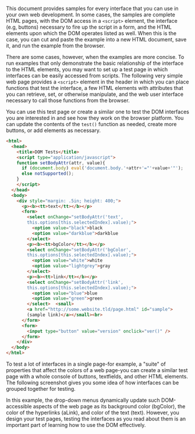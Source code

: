 This document provides samples for every interface that you can use in your own web development. In some cases, the samples are complete HTML pages, with the DOM access in a `<script>` element, the interface (e.g, buttons) necessary to fire up the script in a form, and the HTML elements upon which the DOM operates listed as well. When this is the case, you can cut and paste the example into a new HTML document, save it, and run the example from the browser.

There are some cases, however, when the examples are more concise. To run examples that only demonstrate the basic relationship of the interface to the HTML elements, you may want to set up a test page in which interfaces can be easily accessed from scripts. The following very simple web page provides a `<script>` element in the header in which you can place functions that test the interface, a few HTML elements with attributes that you can retrieve, set, or otherwise manipulate, and the web user interface necessary to call those functions from the browser.

You can use this test page or create a similar one to test the DOM interfaces you are interested in and see how they work on the browser platform. You can update the contents of the `test()` function as needed, create more buttons, or add elements as necessary.

```html
<html>
  <head>
    <title>DOM Tests</title>
    <script type="application/javascript">
    function setBodyAttr(attr, value){
      if (document.body) eval('document.body.'+attr+'="'+value+'"');
      else notSupported();
    }
    </script>
  </head> 
  <body>
    <div style="margin: .5in; height: 400;"> 
      <p><b><tt>text</tt></b></p> 
      <form> 
        <select onChange="setBodyAttr('text',
        this.options[this.selectedIndex].value);"> 
          <option value="black">black 
          <option value="darkblue">darkblue 
        </select>
        <p><b><tt>bgColor</tt></b></p>
        <select onChange="setBodyAttr('bgColor',
        this.options[this.selectedIndex].value);"> 
          <option value="white">white 
          <option value="lightgrey">gray
        </select>
        <p><b><tt>link</tt></b></p> 
        <select onChange="setBodyAttr('link',
        this.options[this.selectedIndex].value);">
          <option value="blue">blue
          <option value="green">green
        </select>  <small>
        <a href="http://some.website.tld/page.html" id="sample">
        (sample link)</a></small><br>
      </form>
      <form>
        <input type="button" value="version" onclick="ver()" />
      </form>
    </div>
  </body>
</html>
```

To test a lot of interfaces in a single page-for example, a "suite" of properties that affect the colors of a web page-you can create a similar test page with a whole console of buttons, textfields, and other HTML elements. The following screenshot gives you some idea of how interfaces can be grouped together for testing.

In this example, the drop-down menus dynamically update such DOM-accessible aspects of the web page as its background color (bgColor), the color of the hyperlinks (aLink), and color of the text (text). However, you design your test pages, testing the interfaces as you read about them is an important part of learning how to use the DOM effectively.